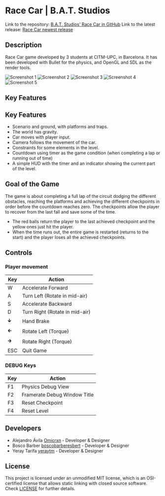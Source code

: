 # Race Car | B.A.T. Studios

Link to the repository: [B.A.T. Studios' Race Car in GitHub](https://github.com/boscobarberesbert/Race-Car)
Link to the latest release: [Race Car newest release](https://github.com/boscobarberesbert/Race-Car/releases/tag/v1.0)

## Description

Race Car game developed by 3 students at CITM-UPC, in Barcelona. It has been developed with Bullet for the physics, and OpenGL and SDL as the render tools.

![Screenshot 1](https://user-images.githubusercontent.com/59050279/105526191-5a2a0680-5ce2-11eb-9c55-cc886603bef4.jpg)
![Screenshot 2](https://user-images.githubusercontent.com/59050279/105526199-5c8c6080-5ce2-11eb-8817-930e0d79831f.jpg)
![Screenshot 3](https://user-images.githubusercontent.com/59050279/105526211-5f875100-5ce2-11eb-96bc-59429891a7d3.jpg)
![Screenshot 4](https://user-images.githubusercontent.com/59050279/105526224-62824180-5ce2-11eb-8776-d5609cb699c2.jpg)
![Screenshot 5](https://user-images.githubusercontent.com/59050279/105526231-64e49b80-5ce2-11eb-8f5c-fa9720520a1b.jpg)

## Key Features

## Key Features

 - Scenario and ground, with platforms and traps.
 - The world has gravity.
 - Car moves with player input.
 - Camera follows the movement of the car.
 - Constraints for some elements in the level.
 - Countdown using timer as the game condition (when completing a lap or running out of time)
 - A simple HUD with the timer and an indicator showing the current part of the level.

## Goal of the Game

The game is about completing a full lap of the circuit dodging the different obstacles, reaching the platforms and achieving the different checkpoints in order before the countdown reaches zero. The checkpoints allow the player to recover from the last fall and save some of the time. 

- The red balls return the player to the last achieved checkpoint and the yellow ones just hit the player. 
- When the time runs out, the entire game is restarted (returns to the start) and the player loses all the achieved checkpoints.
 
## Controls

### Player movement

|Key|Action|
|---|------|
|W|Accelerate Forward|
|A|Turn Left (Rotate in mid-air)|
|S|Accelerate Backward|
|D|Turn Right (Rotate in mid-air)|
|🡳|Hand Brake|
|🡰|Rotate Left (Torque)|
|🡲|Rotate Right (Torque)|
|ESC|Quit Game|

### DEBUG Keys

|Key|Action|
|---|------|
|F1|Physics Debug View|
|F2|Framerate Debug Window Title|
|F3|Reset Checkpoint|
|F4|Reset Level|

## Developers

 - Alejandro Ávila [Omicrxn](https://github.com/Omicrxn) - Developer & Designer
 - Bosco Barber [boscobarberesbert](https://github.com/boscobarberesbert) - Developer & Designer
 - Yeray Tarifa [yeraytm](https://github.com/yeraytm) - Developer & Designer

## License

This project is licensed under an unmodified MIT license, which is an OSI-certified license that allows static linking with closed source software. Check [LICENSE](LICENSE) for further details.

